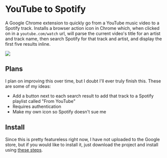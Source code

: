# YouTube to Spotify

A Google Chrome extension to quickly go from a YouTube music video to a Spotify track. Installs a browser action icon in Chrome which, when clicked on in a `youtube.com/watch` url, will parse the current video's title for an artist and track name, then search Spotify for that track and artist, and display the first five results inline.

![](http://i.imgur.com/L5wYbYn.png)

## Plans

I plan on improving this over time, but I doubt I'll ever truly finish this. These are some of my ideas:
 - Add a button next to each search result to add that track to a Spotify playlist called "From YouTube"
  - Requires authentication
 - Make my own icon so Spotify doesn't sue me

## Install

Since this is pretty featureless right now, I have not uploaded to the Google store, but if you would like to install it, just download the project and install using [these steps](https://developer.chrome.com/extensions/getstarted#unpacked).
